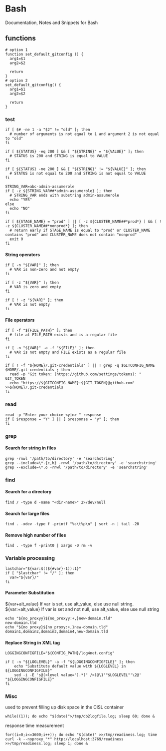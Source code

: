 # Bash

Documentation, Notes and Snippets for Bash

## functions
```
# option 1
function set_default_gitconfig () {
  arg1=$1
  arg2=$2

  return
}
# option 2
set_default_gitconfig() {
  arg1=$1
  arg2=$2

  return
}
```

### test

```
if [ $# -ne 1 -a "$2" != "old" ]; then
  # number of arguments is not equal to 1 and argument 2 is not equal to "old"
fi

if [ ${STATUS} -eq 200 ] && [ "${STRING}" = "${VALUE}" ]; then
  # STATUS is 200 and STRING is equal to VALUE
fi

if [ ${STATUS} -ne 200 ] && [ "${STRING}" != "${VALUE}" ]; then
  # STATUS is not equal to 200 and STRING is not equal to VALUE
fi

STRING_VAR=abc-admin-assumerole
if [ -z ${STRING_VAR##*admin-assumerole} ]; then
  # STRING_VAR ends with substring admin-assumerole
  echo "YES"
else
  echo "NO"
fi

if [ ${STAGE_NAME} = "prod" ] || [ -z ${CLUSTER_NAME##*prod*} ] && [ ! -z ${CLUSTER_NAME##*nonprod*} ]; then
  # return early if STAGE_NAME is equal to "prod" or CLUSTER_NAME contains "prod" and CLUSTER_NAME does not contain "nonprod"
  exit 0
fi
```

#### String operators
```
if [ -n "${VAR}" ]; then
  # VAR is non-zero and not empty
fi

if [ -z "${VAR}" ]; then
  # VAR is zero and empty
fi

if [ ! -z "${VAR}" ]; then
  # VAR is not empty
fi
```

#### File operators
```
if [ -f "${FILE_PATH}" ]; then
  # file at FILE_PATH exists and is a regular file
fi

if [ -n "${VAR}" -a -f "${FILE}" ]; then
  # VAR is not empty and FILE exists as a regular file
fi

if [ ! -f "${HOME}/.git-credentials" ] || ! grep -q $GITCONFIG_NAME $HOME/.git-credentials ; then
  read -p "Git token: (https://github.com/settings/tokens): " GIT_TOKEN
  echo "https://${GITCONFIG_NAME}:${GIT_TOKEN}@github.com" >>${HOME}/.git-credentials
fi
```

### read
```
read -p "Enter your choice <y|n> " response
if [ $response = "Y" ] || [ $response = "y" ]; then
fi
```

### grep

#### Search for string in files
```
grep -rnwl '/path/to/directory' -e 'searchstring'
grep --include=\*.{c,h} -rnwl '/path/to/directory' -e 'searchstring'
grep --exclude=\*.o -rnwl '/path/to/directory' -e 'searchstring'
```

### find

#### Search for a directory
```
find / -type d -name "<dir-name>" 2>/dev/null
```
#### Search for large files
```
find . -xdev -type f -printf "%s\t%p\n" | sort -n | tail -20
```
#### Remove high number of files
```
find . -type f -print0 | xargs -0 rm -v
```

### Variable processing
```
lastchar="${var:$((${#var}-1)):1}"
if [ "$lastchar" != "/" ]; then
  var="${var}/"
fi
```

#### Parameter Substitution
${var+alt_value}
If var is set, use alt_value, else use null string.<br />
${var:+alt_value}
If var is set and not null, use alt_value, else use null string
```
echo "${no_proxyy}${no_proxyy:+,}new-domain.tld"
new-domain.tld
echo "${no_proxy}${no_proxy:+,}new-domain.tld"
domain1,domain2,domain3,domain4,new-domain.tld
```

#### Replace String in XML tag
```
LOGGINGCONFIGFILE="${CONFIG_PATH}/log4net.config"

if [ -n "${LOGLEVEL}" -a -f "${LOGGINGCONFIGFILE}" ]; then
    echo "Substitute default value with ${LOGLEVEL} in ${LOGGINGCONFIGFILE}"
    sed -i -E 's@(<level value=").*(" />)@\1'"$LOGLEVEL"'\2@' "${LOGGINGCONFIGFILE}"
fi
```

### Misc 
used to prevent filling up disk space in the CISL container
```
while((1)); do echo "$(date)">/tmp/db2logfile.log; sleep 60; done &
```
response time measurement
```
for((i=0;i<=3600;i++)); do echo "$(date)" >>/tmp/readiness.log; time curl -k --noproxy "*" http://localhost:3769/readiness >>/tmp/readiness.log; sleep 1; done &
```
